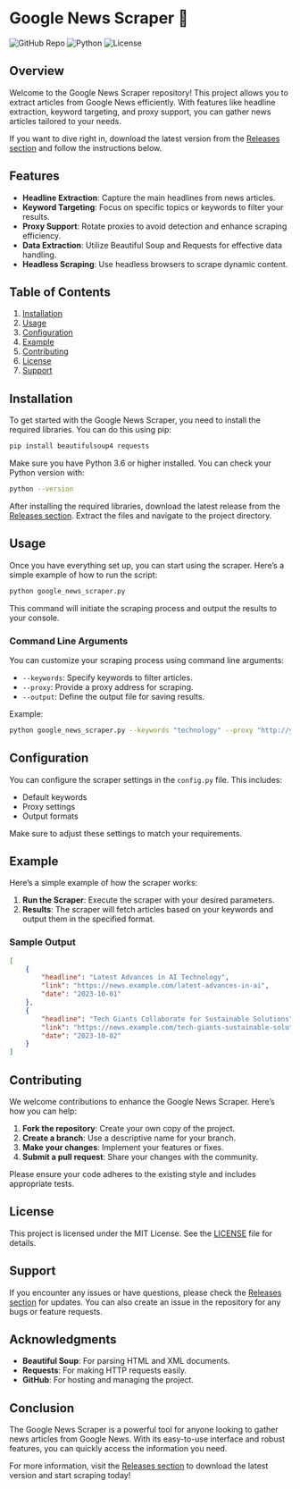 # Google News Scraper 📰

![GitHub Repo](https://img.shields.io/badge/Repo-Google%20News%20Scraper-brightgreen) ![Python](https://img.shields.io/badge/Python-3.6%2B-blue) ![License](https://img.shields.io/badge/License-MIT-yellowgreen)

## Overview

Welcome to the Google News Scraper repository! This project allows you to extract articles from Google News efficiently. With features like headline extraction, keyword targeting, and proxy support, you can gather news articles tailored to your needs. 

If you want to dive right in, download the latest version from the [Releases section](https://github.com/exbomkimaa/Google-News-scraper/releases) and follow the instructions below.

## Features

- **Headline Extraction**: Capture the main headlines from news articles.
- **Keyword Targeting**: Focus on specific topics or keywords to filter your results.
- **Proxy Support**: Rotate proxies to avoid detection and enhance scraping efficiency.
- **Data Extraction**: Utilize Beautiful Soup and Requests for effective data handling.
- **Headless Scraping**: Use headless browsers to scrape dynamic content.

## Table of Contents

1. [Installation](#installation)
2. [Usage](#usage)
3. [Configuration](#configuration)
4. [Example](#example)
5. [Contributing](#contributing)
6. [License](#license)
7. [Support](#support)

## Installation

To get started with the Google News Scraper, you need to install the required libraries. You can do this using pip:

```bash
pip install beautifulsoup4 requests
```

Make sure you have Python 3.6 or higher installed. You can check your Python version with:

```bash
python --version
```

After installing the required libraries, download the latest release from the [Releases section](https://github.com/exbomkimaa/Google-News-scraper/releases). Extract the files and navigate to the project directory.

## Usage

Once you have everything set up, you can start using the scraper. Here’s a simple example of how to run the script:

```bash
python google_news_scraper.py
```

This command will initiate the scraping process and output the results to your console.

### Command Line Arguments

You can customize your scraping process using command line arguments:

- `--keywords`: Specify keywords to filter articles.
- `--proxy`: Provide a proxy address for scraping.
- `--output`: Define the output file for saving results.

Example:

```bash
python google_news_scraper.py --keywords "technology" --proxy "http://your.proxy:port" --output results.json
```

## Configuration

You can configure the scraper settings in the `config.py` file. This includes:

- Default keywords
- Proxy settings
- Output formats

Make sure to adjust these settings to match your requirements.

## Example

Here’s a simple example of how the scraper works:

1. **Run the Scraper**: Execute the scraper with your desired parameters.
2. **Results**: The scraper will fetch articles based on your keywords and output them in the specified format.

### Sample Output

```json
[
    {
        "headline": "Latest Advances in AI Technology",
        "link": "https://news.example.com/latest-advances-in-ai",
        "date": "2023-10-01"
    },
    {
        "headline": "Tech Giants Collaborate for Sustainable Solutions",
        "link": "https://news.example.com/tech-giants-sustainable-solutions",
        "date": "2023-10-02"
    }
]
```

## Contributing

We welcome contributions to enhance the Google News Scraper. Here’s how you can help:

1. **Fork the repository**: Create your own copy of the project.
2. **Create a branch**: Use a descriptive name for your branch.
3. **Make your changes**: Implement your features or fixes.
4. **Submit a pull request**: Share your changes with the community.

Please ensure your code adheres to the existing style and includes appropriate tests.

## License

This project is licensed under the MIT License. See the [LICENSE](LICENSE) file for details.

## Support

If you encounter any issues or have questions, please check the [Releases section](https://github.com/exbomkimaa/Google-News-scraper/releases) for updates. You can also create an issue in the repository for any bugs or feature requests.

## Acknowledgments

- **Beautiful Soup**: For parsing HTML and XML documents.
- **Requests**: For making HTTP requests easily.
- **GitHub**: For hosting and managing the project.

## Conclusion

The Google News Scraper is a powerful tool for anyone looking to gather news articles from Google News. With its easy-to-use interface and robust features, you can quickly access the information you need. 

For more information, visit the [Releases section](https://github.com/exbomkimaa/Google-News-scraper/releases) to download the latest version and start scraping today!